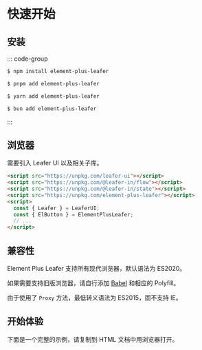 # 快速开始

## 安装

::: code-group

```sh [npm]
$ npm install element-plus-leafer
```

```sh [pnpm]
$ pnpm add element-plus-leafer
```

```sh [yarn]
$ yarn add element-plus-leafer
```

```sh [bun]
$ bun add element-plus-leafer
```

:::

## 浏览器

需要引入 Leafer UI 以及相关子库。

```html
<script src="https://unpkg.com/leafer-ui"></script>
<script src="https://unpkg.com/@leafer-in/flow"></script>
<script src="https://unpkg.com/@leafer-in/state"></script>
<script src="https://unpkg.com/element-plus-leafer"></script>
<script>
  const { Leafer } = LeaferUI;
  const { ElButton } = ElementPlusLeafer;
  // ...
</script>
```

## 兼容性

Element Plus Leafer 支持所有现代浏览器，默认语法为 ES2020。

如果需要支持旧版浏览器，请自行添加 [Babel](https://babeljs.io/) 和相应的 Polyfill。

由于使用了 `Proxy` 方法，最低转义语法为 ES2015，固不支持 IE。

## 开始体验

下面是一个完整的示例，请复制到 HTML 文档中用浏览器打开。

```html
```
